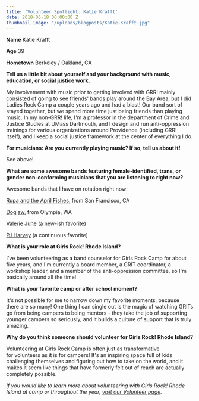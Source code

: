 ```yaml
---
title: 'Volunteer Spotlight: Katie Krafft'
date: 2018-06-18 00:00:00 Z
Thumbnail Image: "/uploads/blogposts/Katie-Krafft.jpg"
---
```


**Name** Katie Krafft

**Age** 39

**Hometown** Berkeley / Oakland, CA

**Tell us a little bit about yourself and your background with music, education, or social justice work.**

My involvement with music prior to getting involved with GRR! mainly consisted of going to see friends' bands play around the Bay Area, but I did Ladies Rock Camp a couple years ago and had a blast! Our band sort of stayed together, but we spend more time just being friends than playing music. In my non-GRR! life, I'm a professor in the department of Crime and Justice Studies at UMass Dartmouth, and I design and run anti-oppression trainings for various organizations around Providence (including GRR! itself), and I keep a social justice framework at the center of everything I do.

**For musicians: Are you currently playing music? If so, tell us about it!**

See above!

**What are some awesome bands featuring female-identified, trans, or gender non-conforming musicians that you are listening to right now?** 

Awesome bands that I have on rotation right now:

[Rupa and the April Fishes](https://www.youtube.com/watch?v=IkpuAQIdoD4), from San Francisco, CA

[Dogjaw](https://dogjawolympia.bandcamp.com/album/slow-to-build), from Olympia, WA

[Valerie June](https://www.youtube.com/watch?v=y0NDn1qLIPA) (a new-ish favorite)

[PJ Harvey](https://www.youtube.com/watch?v=3spgKgoElaE) (a continuous favorite)

**What is your role at Girls Rock! Rhode Island?**

I've been volunteering as a band counselor for Girls Rock Camp for about five years, and I'm currently a board member, a GRIT coordinator, a workshop leader, and a member of the anti-oppression committee, so I'm basically around all the time!

**What is your favorite camp or after school moment?**

It's not possible for me to narrow down my favorite moments, because there are so many! One thing I can single out is the magic of watching GRITs go from being campers to being mentors - they take the job of supporting younger campers so seriously, and it builds a culture of support that is truly amazing.

**Why do you think someone should volunteer for Girls Rock! Rhode Island?**

Volunteering at Girls Rock Camp is often just as transformative for volunteers as it is for campers! It's an inspiring space full of kids challenging themselves and figuring out how to take on the world, and it makes it seem like things that have formerly felt out of reach are actually completely possible.

_If you would like to learn more about volunteering with Girls Rock! Rhode Island at camp or throughout the year, [visit our Volunteer page](http://girlsrockri.org/volunteer/)._
